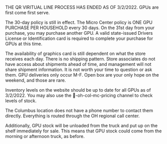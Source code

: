 THE QR VIRITUAL LINE PROCESS HAS ENDED AS OF 3/2/2022. GPUs are first come first serve.

The 30-day policy is still in effect. The Micro Center policy is ONE GPU PURCHASE PER HOUSEHOLD every 30 days. On the 31st day from your purchase, you may purchase another GPU. A valid state-issued Drivers License or Identification card is required to complete your purchase for GPUs at this time.

The availability of graphics card is still dependent on what the store receives each day. There is no shipping pattern. Store associates do not have access about shipments ahead of time, and management will not share shipment information. It is not worth your time to question or ask them. 
GPU deliveries only occur M-F. Open box are your only hope on the weekend, and those are rare.

Inventory levels on the website should be up to date for all GPUs as of 3/2/2022. You may also use the 📡-oh-col-mc-pricing channel to check levels of stock. 

The Columbus location does not have a phone number to contact them directly. Everything is routed through the OH regional call center. 

Additionally, GPU stock will be unloaded from the truck and put up on the shelf immediately for sale. This means that GPU stock could come from the morning or afternoon truck, as before.
